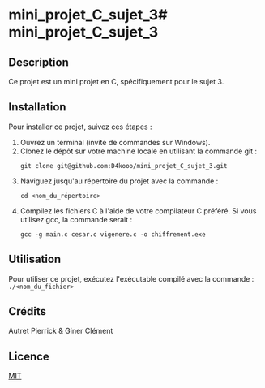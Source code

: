 # mini_projet_C_sujet_3# mini_projet_C_sujet_3

## Description
Ce projet est un mini projet en C, spécifiquement pour le sujet 3.

## Installation
Pour installer ce projet, suivez ces étapes :

1. Ouvrez un terminal (invite de commandes sur Windows).
2. Clonez le dépôt sur votre machine locale en utilisant la commande git :
    ```
    git clone git@github.com:D4kooo/mini_projet_C_sujet_3.git
    ```
3. Naviguez jusqu'au répertoire du projet avec la commande :
    ```
    cd <nom_du_répertoire>
    ```
4. Compilez les fichiers C à l'aide de votre compilateur C préféré. Si vous utilisez gcc, la commande serait :
    ```
    gcc -g main.c cesar.c vigenere.c -o chiffrement.exe
    ```
## Utilisation
Pour utiliser ce projet, exécutez l'exécutable compilé avec la commande :
    ```
    ./<nom_du_fichier>
    ```
## Crédits
Autret Pierrick & Giner Clément

## Licence
[MIT](https://choosealicense.com/licenses/mit/)